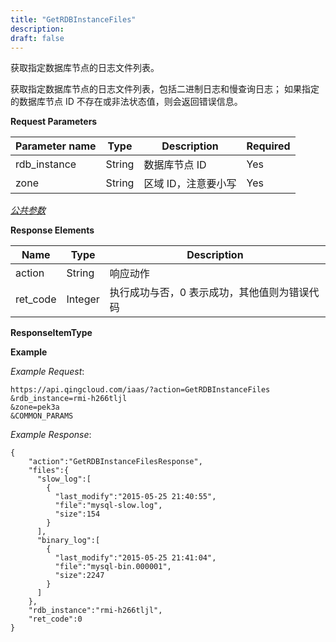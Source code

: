 ```yaml
---
title: "GetRDBInstanceFiles"
description: 
draft: false
---
```




获取指定数据库节点的日志文件列表。

获取指定数据库节点的日志文件列表，包括二进制日志和慢查询日志； 如果指定的数据库节点 ID 不存在或非法状态值，则会返回错误信息。

**Request Parameters**

| Parameter name | Type | Description | Required |
| --- | --- | --- | --- |
| rdb_instance | String | 数据库节点 ID | Yes |
| zone | String | 区域 ID，注意要小写 | Yes |

[_公共参数_](../../../parameters/)

**Response Elements**

| Name | Type | Description |
| --- | --- | --- |
| action | String | 响应动作 |
| ret_code | Integer | 执行成功与否，0 表示成功，其他值则为错误代码 |

**ResponseItemType**

**Example**

_Example Request_:

```
https://api.qingcloud.com/iaas/?action=GetRDBInstanceFiles
&rdb_instance=rmi-h266tljl
&zone=pek3a
&COMMON_PARAMS
```

_Example Response_:

```
{
    "action":"GetRDBInstanceFilesResponse",
    "files":{
      "slow_log":[
        {
          "last_modify":"2015-05-25 21:40:55",
          "file":"mysql-slow.log",
          "size":154
        }
      ],
      "binary_log":[
        {
          "last_modify":"2015-05-25 21:41:04",
          "file":"mysql-bin.000001",
          "size":2247
        }
      ]
    },
    "rdb_instance":"rmi-h266tljl",
    "ret_code":0
}
```
